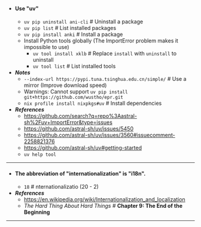 - #### Use "uv"
    - `uv pip uninstall ani-cli` # Uninstall a package
    - `uv pip list` # List installed packages
    - `uv pip install anki` # Install a package
    - Install Python tools globally (The ImportError problem makes it impossible to use)
        - `uv tool install xklb` # Replace `install` with `uninstall` to uninstall
        - `uv tool list` # List installed tools
- ***Notes***
    - `--index-url https://pypi.tuna.tsinghua.edu.cn/simple/` # Use a mirror (Improve download speed)
    - Warnings: Cannot support `uv pip install git+https://github.com/wustho/epr.git`
    - `nix profile install nixpkgs#uv` # Install dependencies
- ***References***
    - https://github.com/search?q=repo%3Aastral-sh%2Fuv+ImportError&type=issues
    - https://github.com/astral-sh/uv/issues/5450
    - https://github.com/astral-sh/uv/issues/3560#issuecomment-2258821376
    - https://github.com/astral-sh/uv#getting-started
    - `uv help tool`
- ---
- #### The abbreviation of "internationalization" is "i18n".
    - `18` # nternationalizatio (20 - 2)
- ***References***
    - https://en.wikipedia.org/wiki/Internationalization_and_localization
    - *The Hard Thing About Hard Things* # **Chapter 9: The End of the Beginning**
- ---
